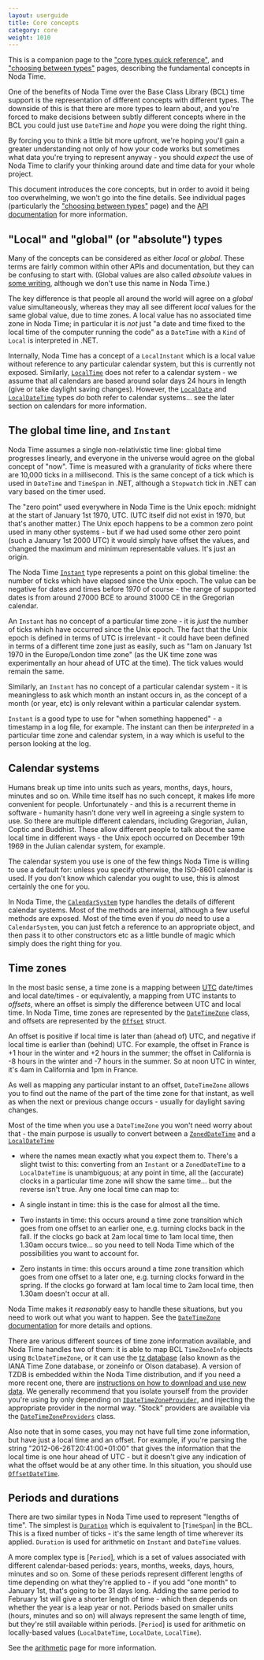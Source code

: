 ```yaml
---
layout: userguide
title: Core concepts
category: core
weight: 1010
---
```


This is a companion page to the
["core types quick reference"](core-types.html), and ["choosing between types"](type-choices.html)
pages, describing the fundamental concepts in Noda Time.

One of the benefits of Noda Time over the Base Class Library (BCL)
time support is the representation of different concepts with
different types. The downside of this is that there are more types
to learn about, and you're forced to make decisions between subtly
different concepts where in the BCL you could just use `DateTime`
and *hope* you were doing the right thing.

By forcing you to think a little bit more upfront, we're hoping
you'll gain a greater understanding not only of how your code works
but sometimes what data you're trying to represent anyway - you
should *expect* the use of Noda Time to clarify your thinking around
date and time data for your whole project.

This document introduces the core concepts, but in order to avoid it
being too overwhelming, we won't go into the fine details. See
individual pages (particularly the ["choosing between
types"](type-choices.html) page) and the [API documentation][api]
for more information.

"Local" and "global" (or "absolute") types
------------------------------------------

Many of the concepts can be considered as either *local* or
*global*. These terms are fairly common within other APIs and
documentation, but they can be confusing to start with. (Global
values are also called *absolute* values in [some writing][2], although
we don't use this name in Noda Time.)

The key difference is that people all around the world will agree on
a *global* value simultaneously, whereas they may all see different
*local* values for the same global value, due to time zones. A local
value has no associated time zone in Noda Time; in particular it is
*not* just "a date and time fixed to the local time of the computer
running the code" as a `DateTime` with a `Kind` of `Local` is
interpreted in .NET.

Internally, Noda Time has a concept of a `LocalInstant` which is a
local value without reference to any particular calendar system, but
this is currently not exposed. Similarly, [`LocalTime`][LocalTime] does
not refer to a calendar system - we assume that all calendars are based
around solar days 24 hours in length (give or take daylight saving
changes). However, the [`LocalDate`][LocalDate] and
[`LocalDateTime`][LocalDateTime] types *do* both refer to calendar
systems... see the later section on calendars for more information.

The global time line, and `Instant`
-----------------------------------

Noda Time assumes a single non-relativistic time line: global time
progresses linearly, and everyone in the universe would agree on the
global concept of "now". Time is measured with a granularity of
*ticks* where there are 10,000 ticks in a millisecond. This is the
same concept of a tick which is used in `DateTime` and `TimeSpan` in
.NET, although a `Stopwatch` tick in .NET can vary based on the
timer used.

The "zero point" used everywhere in Noda Time is the Unix epoch:
midnight at the start of January 1st 1970, UTC. (UTC itself did not
exist in 1970, but that's another matter.) The Unix epoch happens
to be a common zero point used in many other systems - but if we had
used some other zero point (such a January 1st 2000 UTC) it would
simply have offset the values, and changed the maximum and minimum
representable values. It's just an origin.

The Noda Time [`Instant`][Instant] type represents a point on this
global timeline: the number of ticks which have elapsed since the Unix
epoch. The value can be negative for dates and times before 1970 of
course - the range of supported dates is from around 27000 BCE to
around 31000 CE in the Gregorian calendar.

An `Instant` has no concept of a particular time zone - it is 
*just* the number of ticks which have occurred since
the Unix epoch. The fact that the Unix epoch is defined in terms of
UTC is irrelevant - it could have been defined in terms of a
different time zone just as easily, such as "1am on January 1st 1970
in the Europe/London time zone" (as the UK time zone was
experimentally an hour ahead of UTC at the time). The tick values
would remain the same.

Similarly, an `Instant` has no concept of a particular calendar
system - it is meaningless to ask which month an instant occurs in,
as the concept of a month (or year, etc) is only relevant within a
particular calendar system.

`Instant` is a good type to use for "when something happened" - a
timestamp in a log file, for example. The instant can then be
*interpreted* in a particular time zone and calendar system, in a
way which is useful to the person looking at the log.

Calendar systems
----------------

Humans break up time into units such as years, months, days, hours,
minutes and so on. While time itself has no such concept, it makes
life more convenient for people. Unfortunately - and this is a
recurrent theme in software - humanity hasn't done very well in
agreeing a single system to use. So there are multiple different
calendars, including Gregorian, Julian, Coptic and Buddhist. These
allow different people to talk about the same local time in
different ways - the Unix epoch occurred on December 19th 1969 in
the Julian calendar system, for example.

The calendar system you use is one of the few things Noda Time is
willing to use a default for: unless you specify otherwise, the
ISO-8601 calendar is used. If you don't know which calendar you ought
to use, this is almost certainly the one for you.

In Noda Time, the [`CalendarSystem`][CalendarSystem] type handles the
details of different calendar systems. Most of the methods are internal,
although a few useful methods are exposed. Most of the time even if you
*do* need to use a `CalendarSystem`, you can just fetch a reference to
an appropriate object, and then pass it to other constructors etc as a
little bundle of magic which simply does the right thing for you.

<a name="time-zones"></a>Time zones
-----------------------------------

In the most basic sense, a time zone is a mapping between [UTC][]
date/times and local date/times - or equivalently, a mapping from
UTC instants to *offsets*, where an offset is simply the difference
between UTC and local time. In Noda Time, time zones are represented
by the [`DateTimeZone`][DateTimeZone] class, and offsets are represented
by the [`Offset`][Offset] struct.

An offset is positive if local time is later than (ahead of) UTC,
and negative if local time is earlier than (behind) UTC. For
example, the offset in France is +1 hour in the winter and +2 hours in
the summer; the offset in California is -8 hours in the winter and
-7 hours in the summer. So at noon UTC in winter, it's 4am in
California and 1pm in France.

As well as mapping any particular instant to an offset,
`DateTimeZone` allows you to find out the name of the part of the
time zone for that instant, as well as when the next or previous
change occurs - usually for daylight saving changes.

Most of the time when you use a `DateTimeZone` you won't need
worry about that - the main purpose is usually to convert between a
[`ZonedDateTime`][ZonedDateTime] and a [`LocalDateTime`][LocalDateTime]
- where the names mean exactly what you expect them to. There's a slight
twist to this: converting from an `Instant` or a `ZonedDateTime` to a
`LocalDateTime` is unambiguous; at any point in time, all the (accurate)
clocks in a particular time zone will show the same time... but the
reverse isn't true. Any one local time can map to:

- A single instant in time: this is the case for almost all the time.
- Two instants in time: this occurs around a time zone transition
which goes from one offset to an earlier one, e.g. turning clocks
back in the fall. If the clocks go back at 2am local time to 1am
local time, then 1.30am occurs twice... so you need to tell Noda
Time which of the possibilities you want to account for.
- Zero instants in time: this occurs around a time zone transition
which goes from one offset to a later one, e.g. turning clocks
forward in the spring. If the clocks go forward at 1am local time to
2am local time, then 1.30am doesn't occur at all.

Noda Time makes it *reasonably* easy to handle these situations, but
you need to work out what you want to happen. See the [`DateTimeZone`
documentation][DateTimeZone] for more details and options.

There are various different sources of time zone information available, and
Noda Time handles two of them: it is able to map BCL `TimeZoneInfo` objects
using `BclDateTimeZone`, or it can use the [tz database][TZDB] (also known as
the IANA Time Zone database, or zoneinfo or Olson database). A version of TZDB
is embedded within the Noda Time distribution, and if you need a more recent
one, there are [instructions on how to download and use new data](tzdb.html).
We generally recommend that you isolate yourself from the provider you're using
by only depending on [`IDateTimeZoneProvider`][IDateTimeZoneProvider], and
injecting the appropriate provider in the normal way. "Stock" providers are
available via the [`DateTimeZoneProviders`][DateTimeZoneProviders] class.

Also note that in some cases, you may not have full time zone information,
but have just a local time and an offset. For example, if you're parsing the string
"2012-06-26T20:41:00+01:00" that gives the information that the local time is one hour
ahead of UTC - but it doesn't give any indication of what the offset would be at any other
time. In this situation, you should use [`OffsetDateTime`][OffsetDateTime].

Periods and durations
---------------------

There are two similar types in Noda Time used to represent "lengths of time". The simplest is [`Duration`][Duration]
which is equivalent to [`TimeSpan`] in the BCL. This is a fixed number of ticks - it's the same length of time
wherever its applied. `Duration` is used for arithmetic on `Instant` and `DateTime` values.

A more complex type is [`Period`], which is a set of values associated with different calendar-based periods: years,
months, weeks, days, hours, minutes and so on. Some of these periods represent different lengths of time depending on
what they're applied to - if you add "one month" to January 1st, that's going to be 31 days long. Adding the
same period to February 1st will give a shorter length of time - which then depends on whether the year is a leap
year or not. Periods based on smaller units (hours, minutes and so on) will always represent the same length of time,
but they're still available within periods. [`Period`] is used for arithmetic on locally-based values (`LocalDateTime`,
`LocalDate`, `LocalTime`).

See the [arithmetic](arithmetic.html) page for more information.

[api]: ../api/Index.html
[2]: http://blogs.msdn.com/b/bclteam/archive/2007/06/18/a-brief-history-of-datetime-anthony-moore.aspx
[LocalTime]: noda-type://NodaTime.LocalTime
[LocalDate]: noda-type://NodaTime.LocalDate
[LocalDateTime]: noda-type://NodaTime.LocalDateTime
[Instant]: noda-type://NodaTime.Instant
[CalendarSystem]: noda-type://NodaTime.CalendarSystem
[UTC]: http://en.wikipedia.org/wiki/Coordinated_Universal_Time
[DateTimeZone]: noda-type://NodaTime.DateTimeZone
[Offset]: noda-type://NodaTime.Offset
[Period]: noda-type://NodaTime.Period
[Duration]: noda-type://NodaTime.Duration
[OffsetDateTime]: noda-type://NodaTime.OffsetDateTime
[ZonedDateTime]: noda-type://NodaTime.ZonedDateTime
[TZDB]: http://www.iana.org/time-zones
[IDateTimeZoneProvider]: noda-type://NodaTime.IDateTimeZoneProvider
[DateTimeZoneProviders]: noda-type://NodaTime.DateTimeZoneProviders
